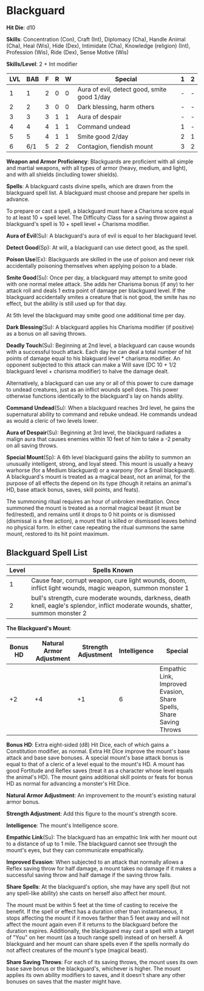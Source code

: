# Blackguard

**Hit Die**: d10

**Skills**: Concentration (Con), Craft (Int), Diplomacy (Cha), Handle Animal (Cha), Heal (Wis), Hide (Dex), Intimidate (Cha), Knowledge (religion) (Int), Profession (Wis), Ride (Dex), Sense Motive (Wis)

**Skills/Level**: 2 + Int modifier

LVL | BAB | F | R | W | Special | 1 | 2 
--- | --- | - | - | - | ------- | - | -
1   | 1   | 2 | 0 | 0 | Aura of evil, detect good, smite good 1/day | - | -  
2   | 2   | 3 | 0 | 0 | Dark blessing, harm others | - | -  
3   | 3   | 3 | 1 | 1 | Aura of despair | - | -  
4   | 4   | 4 | 1 | 1 | Command undead | 1 | -  
5   | 5   | 4 | 1 | 1 | Smite good 2/day | 2 | 1  
6   | 6/1 | 5 | 2 | 2 | Contagion, fiendish mount | 3 | 2

**Weapon and Armor Proficiency**: Blackguards are proficient with all simple and martial weapons, with all types of armor (heavy, medium, and light), and with all shields (including tower shields).

**Spells**: A blackguard casts divine spells, which are drawn from the blackguard spell list. A blackguard must choose and prepare her spells in advance. 

To prepare or cast a spell, a blackguard must have a Charisma score equal to at least 10 + spell level. The Difficulty Class for a saving throw against a blackguard's spell is 10 + spell level + Charisma modifier. 

**Aura of Evil**(Su): A blackguard's aura of evil is equal to her blackguard level.

**Detect Good**(Sp): At will, a blackguard can use detect good, as the spell.

**Poison Use**(Ex): Blackguards are skilled in the use of poison and never risk accidentally poisoning themselves when applying poison to a blade.

**Smite Good**(Su): Once per day, a blackguard may attempt to smite good with one normal melee attack. She adds her Charisma bonus (if any) to her attack roll and deals 1 extra point of damage per blackguard level. If the blackguard accidentally smites a creature that is not good, the smite has no effect, but the ability is still used up for that day. 

At 5th level the blackguard may smite good one additional time per day.

**Dark Blessing**(Su): A blackguard applies his Charisma modifier (if positive) as a bonus on all saving throws.

**Deadly Touch**(Su): Beginning at 2nd level, a blackguard can cause wounds with a successful touch attack. Each day he can deal a total number of hit points of damage equal to his blakguard level * charisma modifier. An opponent subjected to this attack can make a Will save (DC 10 + 1/2 blackguard level + charisma modifier) to halve the damage dealt.

Alternatively, a blackguard can use any or all of this power to cure damage to undead creatures, just as an inflict wounds spell does. This power otherwise functions identically to the blackguard's lay on hands ability.

**Command Undead**(Su): When a blackguard reaches 3rd level, he gains the supernatural ability to command and rebuke undead. He commands undead as would a cleric of two levels lower.

**Aura of Despair**(Su): Beginning at 3rd level, the blackguard radiates a malign aura that causes enemies within 10 feet of him to take a -2 penalty on all saving throws.

**Special Mount**(Sp): A 6th level blackguard gains the ability to summon an unusually intelligent, strong, and loyal steed. This mount is usually a heavy warhorse (for a Medium blackguard) or a warpony (for a Small blackguard). A blackguard's mount is treated as a magical beast, not an animal, for the purpose of all effects the depend on its type (though it retains an animal's HD, base attack bonus, saves, skill points, and feats).

The summoning ritual requires an hour of unbroken meditation. Once summoned the mount is treated as a normal magical beast (it must be fed/rested), and remains until it drops to 0 hit points or is dismissed (dismissal is a free action), a mount that is killed or dismissed leaves behind no physical form. In either case repeating the ritual summons the same mount, restored to its hit point maximum.

## Blackguard Spell List

Level | Spells Known
----- | ------------
1 | Cause fear, corrupt weapon, cure light wounds, doom, inflict light wounds, magic weapon, summon monster 1 
2 | bull's strength, cure moderate wounds, darkness, death knell, eagle's splendor, inflict moderate wounds, shatter, summon monster 2

**The Blackguard's Mount**:

Bonus HD | Natural Armor Adjustment| Strength Adjustment | Intelligence | Special
-------- | ----------------------- | ------------------- | ------------ | -------
+2       | +4                      | +1                  | 6            | Empathic Link, Improved Evasion, Share Spells, Share Saving Throws

**Bonus HD**: Extra eight-sided (d8) Hit Dice, each of which gains a Constitution modifier, as normal. Extra Hit Dice improve the mount's base attack and base save bonuses. A special mount's base attack bonus is equal to that of a cleric of a level equal to the mount's HD. A mount has good Fortitude and Reflex saves (treat it as a character whose level equals the animal's HD). The mount gains additional skill points or feats for bonus HD as normal for advancing a monster's Hit Dice.

**Natural Armor Adjustment**: An improvement to the mount's existing natural armor bonus.

**Strength Adjustment**: Add this figure to the mount's strength score.

**Intelligence**: The mount's Intelligence score.

**Empathic Link**(Su): The blackguard has an empathic link with her mount out to a distance of up to 1 mile. The blackguard cannot see through the mount's eyes, but they can communicate empathically.

**Improved Evasion**: When subjected to an attack that normally allows a Reflex saving throw for half damage, a mount takes no damage if it makes a successful saving throw and half damage if the saving throw fails.

**Share Spells**: At the blackguard's option, she may have any spell (but not any spell-like ability) she casts on herself also affect her mount.

The mount must be within 5 feet at the time of casting to receive the benefit. If the spell or effect has a duration other than instantaneous, it stops affecting the mount if it moves farther than 5 feet away and will not affect the mount again even if it returns to the blackguard before the duration expires. Additionally, the blackguard may cast a spell with a target of "You" on her mount (as a touch range spell) instead of on herself. A blackguard and her mount can share spells even if the spells normally do not affect creatures of the mount's type (magical beast).

**Share Saving Throws**: For each of its saving throws, the mount uses its own base save bonus or the blackguard's, whichever is higher. The mount applies its own ability modifiers to saves, and it doesn't share any other bonuses on saves that the master might have.

